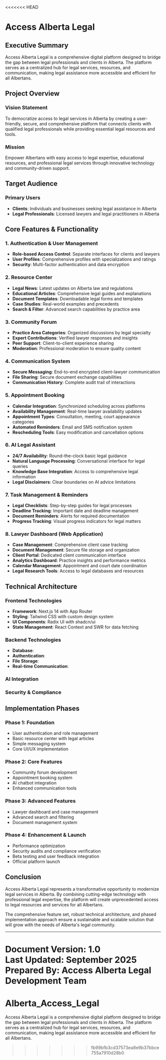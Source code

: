 <<<<<<< HEAD
# Access Alberta Legal 

## Executive Summary

Access Alberta Legal is a comprehensive digital platform designed to bridge the gap between legal professionals and clients in Alberta. The platform serves as a centralized hub for legal services, resources, and communication, making legal assistance more accessible and efficient for all Albertans.

## Project Overview

### Vision Statement
To democratize access to legal services in Alberta by creating a user-friendly, secure, and comprehensive platform that connects clients with qualified legal professionals while providing essential legal resources and tools.

### Mission
Empower Albertans with easy access to legal expertise, educational resources, and professional legal services through innovative technology and community-driven support.

## Target Audience

### Primary Users
- **Clients**: Individuals and businesses seeking legal assistance in Alberta
- **Legal Professionals**: Licensed lawyers and legal practitioners in Alberta

## Core Features & Functionality

### 1. Authentication & User Management
- **Role-based Access Control**: Separate interfaces for clients and lawyers
- **User Profiles**: Comprehensive profiles with specializations and ratings
- **Security**: Multi-factor authentication and data encryption

### 2. Resource Center
- **Legal News**: Latest updates on Alberta law and regulations
- **Educational Articles**: Comprehensive legal guides and explanations
- **Document Templates**: Downloadable legal forms and templates
- **Case Studies**: Real-world examples and precedents
- **Search & Filter**: Advanced search capabilities by practice area

### 3. Community Forum
- **Practice Area Categories**: Organized discussions by legal specialty
- **Expert Contributions**: Verified lawyer responses and insights
- **Peer Support**: Client-to-client experience sharing
- **Moderation**: Professional moderation to ensure quality content

### 4. Communication System
- **Secure Messaging**: End-to-end encrypted client-lawyer communication
- **File Sharing**: Secure document exchange capabilities
- **Communication History**: Complete audit trail of interactions

### 5. Appointment Booking
- **Calendar Integration**: Synchronized scheduling across platforms
- **Availability Management**: Real-time lawyer availability updates
- **Appointment Types**: Consultation, meeting, court appearance categories
- **Automated Reminders**: Email and SMS notification system
- **Rescheduling Tools**: Easy modification and cancellation options

### 6. AI Legal Assistant
- **24/7 Availability**: Round-the-clock basic legal guidance
- **Natural Language Processing**: Conversational interface for legal queries
- **Knowledge Base Integration**: Access to comprehensive legal information
- **Legal Disclaimers**: Clear boundaries on AI advice limitations

### 7. Task Management & Reminders
- **Legal Checklists**: Step-by-step guides for legal processes
- **Deadline Tracking**: Important date and deadline management
- **Document Reminders**: Alerts for required documentation
- **Progress Tracking**: Visual progress indicators for legal matters

### 8. Lawyer Dashboard (Web Application)
- **Case Management**: Comprehensive client case tracking
- **Document Management**: Secure file storage and organization
- **Client Portal**: Dedicated client communication interface
- **Analytics Dashboard**: Practice insights and performance metrics
- **Calendar Management**: Appointment and court date coordination
- **Legal Research Tools**: Access to legal databases and resources

## Technical Architecture

### Frontend Technologies
- **Framework**: Next.js 14 with App Router
- **Styling**: Tailwind CSS with custom design system
- **UI Components**: Radix UI with shadcn/ui
- **State Management**: React Context and SWR for data fetching

### Backend Technologies
- **Database**: 
- **Authentication**: 
- **File Storage**: 
- **Real-time Communication**: 

### AI Integration


### Security & Compliance


## Implementation Phases

### Phase 1: Foundation 
- User authentication and role management
- Basic resource center with legal articles
- Simple messaging system
- Core UI/UX implementation

### Phase 2: Core Features 
- Community forum development
- Appointment booking system
- AI chatbot integration
- Enhanced communication tools

### Phase 3: Advanced Features 
- Lawyer dashboard and case management
- Advanced search and filtering
- Document management system

### Phase 4: Enhancement & Launch
- Performance optimization
- Security audits and compliance verification
- Beta testing and user feedback integration
- Official platform launch

## Conclusion

Access Alberta Legal represents a transformative opportunity to modernize legal services in Alberta. By combining cutting-edge technology with professional legal expertise, the platform will create unprecedented access to legal resources and services for all Albertans.

The comprehensive feature set, robust technical architecture, and phased implementation approach ensure a sustainable and scalable solution that will grow with the needs of Alberta's legal community.

---

**Document Version**: 1.0  
**Last Updated**: September 2025  
**Prepared By**: Access Alberta Legal Development Team
=======
# Alberta_Access_Legal
Access Alberta Legal is a comprehensive digital platform designed to bridge the gap between legal professionals and clients in Alberta. The platform serves as a centralized hub for legal services, resources, and communication, making legal assistance more accessible and efficient for all Albertans.
>>>>>>> fb99bfb3cd37573ea8e9b37bbce755a7910d28b0
